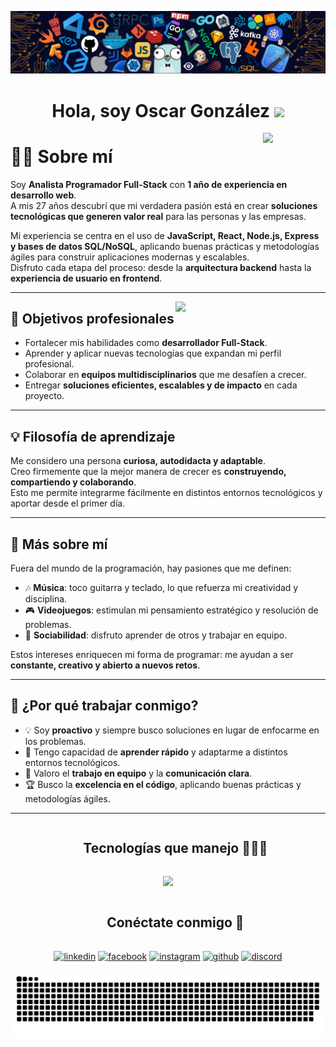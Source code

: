 ![Github Banner](https://github.com/Jaydeep-Yadav/Jaydeep-Yadav/blob/main/banner.png)

<h1 align="center"><b>Hola, soy Oscar González </b><img src="https://media.giphy.com/media/hvRJCLFzcasrR4ia7z/giphy.gif" width="35"></h1>

<img align='right' src='https://github.com/Rishit-dagli/Rishit-dagli/blob/master/images/octocat-anime.gif' width='100"'>

# 👨‍💻 Sobre mí  
Soy **Analista Programador Full-Stack** con **1 año de experiencia en desarrollo web**.  
A mis 27 años descubrí que mi verdadera pasión está en crear **soluciones tecnológicas que generen valor real** para las personas y las empresas.  

Mi experiencia se centra en el uso de **JavaScript, React, Node.js, Express y bases de datos SQL/NoSQL**, aplicando buenas prácticas y metodologías ágiles para construir aplicaciones modernas y escalables.  
Disfruto cada etapa del proceso: desde la **arquitectura backend** hasta la **experiencia de usuario en frontend**.  

---

<img align= "right" width= "240" src= "https://pa1.narvii.com/6580/8098c6e9207376889eeb0532d9f5a0723c4d73f5_hq.gif"/>

## 🚀 Objetivos profesionales  
- Fortalecer mis habilidades como **desarrollador Full-Stack**.  
- Aprender y aplicar nuevas tecnologías que expandan mi perfil profesional.  
- Colaborar en **equipos multidisciplinarios** que me desafíen a crecer.  
- Entregar **soluciones eficientes, escalables y de impacto** en cada proyecto.  

---

## 💡 Filosofía de aprendizaje  
Me considero una persona **curiosa, autodidacta y adaptable**.  
Creo firmemente que la mejor manera de crecer es **construyendo, compartiendo y colaborando**.  
Esto me permite integrarme fácilmente en distintos entornos tecnológicos y aportar desde el primer día.  

---

## 🎸 Más sobre mí  
Fuera del mundo de la programación, hay pasiones que me definen:  
- 🎶 **Música**: toco guitarra y teclado, lo que refuerza mi creatividad y disciplina.  
- 🎮 **Videojuegos**: estimulan mi pensamiento estratégico y resolución de problemas.  
- 🤝 **Sociabilidad**: disfruto aprender de otros y trabajar en equipo.  

Estos intereses enriquecen mi forma de programar: me ayudan a ser **constante, creativo y abierto a nuevos retos**.  

---

## 💬 ¿Por qué trabajar conmigo?  
- 💡 Soy **proactivo** y siempre busco soluciones en lugar de enfocarme en los problemas.  
- 🚀 Tengo capacidad de **aprender rápido** y adaptarme a distintos entornos tecnológicos.  
- 🤝 Valoro el **trabajo en equipo** y la **comunicación clara**.  
- 🏆 Busco la **excelencia en el código**, aplicando buenas prácticas y metodologías ágiles.  

---

<div id="user-content-toc">
  <ul align="center">
    <summary><h2 style="display: inline-block">Tecnologías que manejo 👨🏻‍💻</h2></summary>
  </ul>
</div>

<p align="center">
  <a href="https://skillicons.dev">
    <img src="https://skillicons.dev/icons?i=git,aws,cpp,css,discord,docker,postgres,prisma,pug,dynamodb,express,figma,firebase,redis,github,html,java,js,linux,md,materialui,nginx,mongodb,mysql,nextjs,nodejs,postman,py,react,redux,tailwind,ts,vscode,kubernetes&perline=14" />
  </a>
</p>

<div id="user-content-toc">
  <ul align="center">
    <summary><h2 style="display: inline-block">Conéctate conmigo 🤝</h2></summary>
  </ul>
</div>

<p align="center">
<a href="https://www.linkedin.com/in/moscardev/" target="blank"><img align="center" src="https://user-images.githubusercontent.com/88904952/234979284-68c11d7f-1acc-4f0c-ac78-044e1037d7b0.png" alt="linkedin" height="50" width="50" /></a>
<a href="https://www.facebook.com/ShadowMaster29x?locale=es_LA" target="blank"><img align="center" src="https://user-images.githubusercontent.com/88904952/234980676-61bfb021-ecc8-48f7-88e6-34c1b06c4a58.png" alt="facebook" height="50" width="50" /></a> 
<a href="https://www.instagram.com/mo0sc4r/" target="blank"><img align="center" src="https://user-images.githubusercontent.com/88904952/234981169-2dd1e58f-4b7e-468c-8213-034ba62156c3.png" alt="instagram" height="50" width="50" /></a>
<a href="https://github.com/Pinoberry" target="blank"><img align="center" src="https://user-images.githubusercontent.com/88904952/234982196-562aea17-5532-4550-8c08-1c7cb994a541.png" alt="github" height="50" width="50" /></a>
<a href="https://discordapp.com/users/957722095381540874" target="blank"><img align="center" src="https://user-images.githubusercontent.com/88904952/234982627-019fd336-6248-453c-9b05-97c13fd1d207.png" alt="discord" height="50" width="50" /></a>
</p>

<div align="center">
    <picture align="center">
      <source media="(prefers-color-scheme: dark)" srcset="https://raw.githubusercontent.com/Niefee/niefee/master/assets/github-contribution-grid-snake.svg">
      <source media="(prefers-color-scheme: light)" srcset="https://raw.githubusercontent.com/Niefee/niefee/master/assets/github-contribution-grid-snake.svg">
      <img alt="github contribution grid snake animation" src="https://raw.githubusercontent.com/Niefee/niefee/master/assets/github-contribution-grid-snake.svg">
    </picture>
</div>

